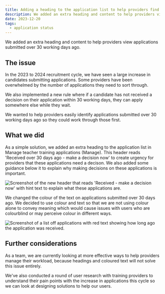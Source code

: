 ```yaml
---
title: Adding a heading to the application list to help providers find older applications
description: We added an extra heading and content to help providers view applications submitted over 30 working days ago.
date: 2023-12-20
tags:
  - application status
---
```


We added an extra heading and content to help providers view applications submitted over 30 working days ago.  

## The issue

In the 2023 to 2024 recruitment cycle, we have seen a large increase in candidates submitting applications. Some providers have been overwhelmed by the number of applications they need to sort through.

We also implemented a new rule where if a candidate has not received a decision on their application within 30 working days, they can apply somewhere else while they wait.

We wanted to help providers easily identify applications submitted over 30 working days ago so they could work through those first.

## What we did

As a simple solution, we added an extra heading to the application list in Manage teacher training applications (Manage). This header reads 'Received over 30 days ago - make a decision now' to create urgency for providers that these applications need a decison. We also added some guidance below it to explain why making decisions on these applications is important.

![Screenshot of the new header that reads 'Received - make a decision now' with hint text to explain what these applications are.](old-application-header.png)

We changed the colour of the text on applications submitted over 30 days ago. We decided to use colour and text so that we are not using colour alone to convey meaning which would cause issues with users who are colourblind or may perceive colour in different ways.

![Screenshot of a list off applications with red text showing how long ago the application was received.](application-list.png)

## Further considerations

As a team, we are currently looking at more effective ways to help providers manage their workload, because headings and coloured text will not solve this issue entirely.

We've also conducted a round of user research with training providers to understand their pain points with the increase in applications this cycle so we can look at designing solutions to help our users.
